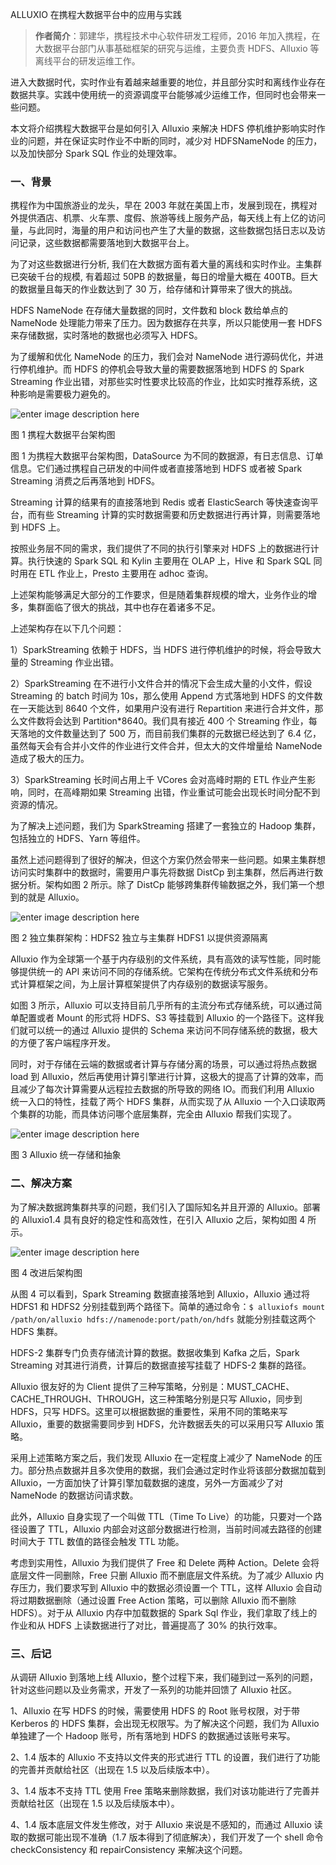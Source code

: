 ALLUXIO 在携程大数据平台中的应用与实践

> **作者简介**：郭建华，携程技术中心软件研发工程师，2016 年加入携程，在大数据平台部门从事基础框架的研究与运维，主要负责 HDFS、Alluxio 等离线平台的研发运维工作。

进入大数据时代，实时作业有着越来越重要的地位，并且部分实时和离线作业存在数据共享。实践中使用统一的资源调度平台能够减少运维工作，但同时也会带来一些问题。

本文将介绍携程大数据平台是如何引入 Alluxio 来解决 HDFS 停机维护影响实时作业的问题，并在保证实时作业不中断的同时，减少对 HDFSNameNode 的压力，以及加快部分 Spark SQL 作业的处理效率。

### 一、背景

携程作为中国旅游业的龙头，早在 2003 年就在美国上市，发展到现在，携程对外提供酒店、机票、火车票、度假、旅游等线上服务产品，每天线上有上亿的访问量，与此同时，海量的用户和访问也产生了大量的数据，这些数据包括日志以及访问记录，这些数据都需要落地到大数据平台上。

为了对这些数据进行分析, 我们在大数据方面有着大量的离线和实时作业。主集群已突破千台的规模, 有着超过 50PB 的数据量，每日的增量大概在 400TB。巨大的数据量且每天的作业数达到了 30 万，给存储和计算带来了很大的挑战。

HDFS NameNode 在存储大量数据的同时，文件数和 block 数给单点的 NameNode 处理能力带来了压力。因为数据存在共享，所以只能使用一套 HDFS 来存储数据，实时落地的数据也必须写入 HDFS。

为了缓解和优化 NameNode 的压力，我们会对 NameNode 进行源码优化，并进行停机维护。而 HDFS 的停机会导致大量的需要数据落地到 HDFS 的 Spark Streaming 作业出错，对那些实时性要求比较高的作业，比如实时推荐系统，这种影响是需要极力避免的。

![enter image description here](https://i.loli.net/2020/03/26/UibN5WZLjEDxOkh.png)

图 1 携程大数据平台架构图

图 1 为携程大数据平台架构图，DataSource 为不同的数据源，有日志信息、订单信息。它们通过携程自己研发的中间件或者直接落地到 HDFS 或者被 Spark Streaming 消费之后再落地到 HDFS。

Streaming 计算的结果有的直接落地到 Redis 或者 ElasticSearch 等快速查询平台，而有些 Streaming 计算的实时数据需要和历史数据进行再计算，则需要落地到 HDFS 上。

按照业务层不同的需求，我们提供了不同的执行引擎来对 HDFS 上的数据进行计算。执行快速的 Spark SQL 和 Kylin 主要用在 OLAP 上，Hive 和 Spark SQL 同时用在 ETL 作业上，Presto 主要用在 adhoc 查询。

上述架构能够满足大部分的工作要求，但是随着集群规模的增大，业务作业的增多，集群面临了很大的挑战，其中也存在着诸多不足。

上述架构存在以下几个问题：

1）SparkStreaming 依赖于 HDFS，当 HDFS 进行停机维护的时候，将会导致大量的 Streaming 作业出错。

2）SparkStreaming 在不进行小文件合并的情况下会生成大量的小文件，假设 Streaming 的 batch 时间为 10s，那么使用 Append 方式落地到 HDFS 的文件数在一天能达到 8640 个文件，如果用户没有进行 Repartition 来进行合并文件，那么文件数将会达到 Partition*8640。我们具有接近 400 个 Streaming 作业，每天落地的文件数量达到了 500 万，而目前我们集群的元数据已经达到了 6.4 亿，虽然每天会有合并小文件的作业进行文件合并，但太大的文件增量给 NameNode 造成了极大的压力。

3）SparkStreaming 长时间占用上千 VCores 会对高峰时期的 ETL 作业产生影响，同时，在高峰期如果 Streaming 出错，作业重试可能会出现长时间分配不到资源的情况。

为了解决上述问题，我们为 SparkStreaming 搭建了一套独立的 Hadoop 集群，包括独立的 HDFS、Yarn 等组件。

虽然上述问题得到了很好的解决，但这个方案仍然会带来一些问题。如果主集群想访问实时集群中的数据时，需要用户事先将数据 DistCp 到主集群，然后再进行数据分析。架构如图 2 所示。除了 DistCp 能够跨集群传输数据之外，我们第一个想到的就是 Alluxio。

![enter image description here](https://i.loli.net/2020/03/26/ufal1k2HE7RShgZ.png)

图 2 独立集群架构：HDFS2 独立与主集群 HDFS1 以提供资源隔离

Alluxio 作为全球第一个基于内存级别的文件系统，具有高效的读写性能，同时能够提供统一的 API 来访问不同的存储系统。它架构在传统分布式文件系统和分布式计算框架之间，为上层计算框架提供了内存级别的数据读写服务。

如图 3 所示，Alluxio 可以支持目前几乎所有的主流分布式存储系统，可以通过简单配置或者 Mount 的形式将 HDFS、S3 等挂载到 Alluxio 的一个路径下。这样我们就可以统一的通过 Alluxio 提供的 Schema 来访问不同存储系统的数据，极大的方便了客户端程序开发。

同时，对于存储在云端的数据或者计算与存储分离的场景，可以通过将热点数据 load 到 Alluxio，然后再使用计算引擎进行计算，这极大的提高了计算的效率，而且减少了每次计算需要从远程拉去数据的所导致的网络 IO。而我们利用 Alluxio 统一入口的特性，挂载了两个 HDFS 集群，从而实现了从 Alluxio 一个入口读取两个集群的功能，而具体访问哪个底层集群，完全由 Alluxio 帮我们实现了。

![enter image description here](https://i.loli.net/2020/03/26/vHAhFmGT9Ct2siW.png)

图 3 Alluxio 统一存储和抽象

### 二、解决方案

为了解决数据跨集群共享的问题，我们引入了国际知名并且开源的 Alluxio。部署的 Alluxio1.4 具有良好的稳定性和高效性，在引入 Alluxio 之后，架构如图 4 所示。

![enter image description here](https://i.loli.net/2020/03/26/XmSuUfQidLKzrjh.png)

图 4 改进后架构图

从图 4 可以看到，Spark Streaming 数据直接落地到 Alluxio，Alluxio 通过将 HDFS1 和 HDFS2 分别挂载到两个路径下。简单的通过命令：`$ alluxiofs mount /path/on/alluxio hdfs://namenode:port/path/on/hdfs` 就能分别挂载这两个 HDFS 集群。

HDFS-2 集群专门负责存储流计算的数据。数据收集到 Kafka 之后，Spark Streaming 对其进行消费，计算后的数据直接写挂载了 HDFS-2 集群的路径。

Alluxio 很友好的为 Client 提供了三种写策略，分别是：MUST_CACHE、CACHE_THROUGH、THROUGH，这三种策略分别是只写 Alluxio，同步到 HDFS，只写 HDFS。这里可以根据数据的重要性，采用不同的策略来写 Alluxio，重要的数据需要同步到 HDFS，允许数据丢失的可以采用只写 Alluxio 策略。

采用上述策略方案之后，我们发现 Alluxio 在一定程度上减少了 NameNode 的压力。部分热点数据并且多次使用的数据，我们会通过定时作业将该部分数据加载到 Alluxio，一方面加快了计算引擎加载数据的速度，另外一方面减少了对 NameNode 的数据访问请求数。

此外，Alluxio 自身实现了一个叫做 TTL（Time To Live）的功能，只要对一个路径设置了 TTL，Alluxio 内部会对这部分数据进行检测，当前时间减去路径的创建时间大于 TTL 数值的路径会触发 TTL 功能。

考虑到实用性，Alluxio 为我们提供了 Free 和 Delete 两种 Action。Delete 会将底层文件一同删除，Free 只删 Alluxio 而不删底层文件系统。为了减少 Alluxio 内存压力，我们要求写到 Alluxio 中的数据必须设置一个 TTL，这样 Alluxio 会自动将过期数据删除（通过设置 Free Action 策略，可以删除 Alluxio 而不删除 HDFS）。对于从 Alluxio 内存中加载数据的 Spark Sql 作业，我们拿取了线上的作业和从 HDFS 上读数据进行了对比，普遍提高了 30% 的执行效率。

### 三、后记

从调研 Alluxio 到落地上线 Alluxio，整个过程下来，我们碰到过一系列的问题，针对这些问题以及业务需求，开发了一系列的功能并回馈了 Alluxio 社区。

1、Alluxio 在写 HDFS 的时候，需要使用 HDFS 的 Root 账号权限，对于带 Kerberos 的 HDFS 集群，会出现无权限写。为了解决这个问题，我们为 Alluxio 单独建了一个 Hadoop 账号，所有落地到 HDFS 的数据通过该账号来写。

2、1.4 版本的 Alluxio 不支持以文件夹的形式进行 TTL 的设置，我们进行了功能的完善并贡献给社区（出现在 1.5 以及后续版本中）。

3、1.4 版本不支持 TTL 使用 Free 策略来删除数据，我们对该功能进行了完善并贡献给社区（出现在 1.5 以及后续版本中）。

4、1.4 版本底层文件发生修改，对于 Alluxio 来说是不感知的，而通过 Alluxio 读取的数据可能出现不准确（1.7 版本得到了彻底解决），我们开发了一个 shell 命令 checkConsistency 和 repairConsistency 来解决这个问题。